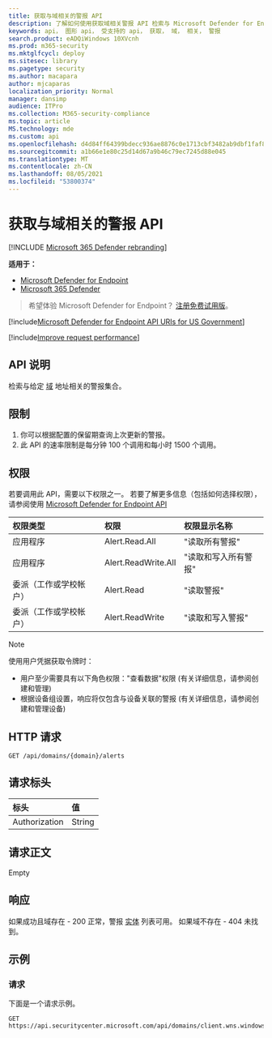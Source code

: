 ```yaml
---
title: 获取与域相关的警报 API
description: 了解如何使用获取域相关警报 API 检索与 Microsoft Defender for Endpoint 中的给定域地址相关的警报。
keywords: api， 图形 api， 受支持的 api， 获取， 域， 相关， 警报
search.product: eADQiWindows 10XVcnh
ms.prod: m365-security
ms.mktglfcycl: deploy
ms.sitesec: library
ms.pagetype: security
ms.author: macapara
author: mjcaparas
localization_priority: Normal
manager: dansimp
audience: ITPro
ms.collection: M365-security-compliance
ms.topic: article
MS.technology: mde
ms.custom: api
ms.openlocfilehash: d4d84ff64399bdecc936ae8876c0e1713cbf3482ab9dbf1faf848b736bfa6a09
ms.sourcegitcommit: a1b66e1e80c25d14d67a9b46c79ec7245d88e045
ms.translationtype: MT
ms.contentlocale: zh-CN
ms.lasthandoff: 08/05/2021
ms.locfileid: "53800374"
---
```

# <a name="get-domain-related-alerts-api"></a>获取与域相关的警报 API

[!INCLUDE [Microsoft 365 Defender rebranding](../../includes/microsoft-defender.md)]

**适用于：**
- [Microsoft Defender for Endpoint](https://go.microsoft.com/fwlink/p/?linkid=2154037)
- [Microsoft 365 Defender](https://go.microsoft.com/fwlink/?linkid=2118804)

> 希望体验 Microsoft Defender for Endpoint？ [注册免费试用版](https://signup.microsoft.com/create-account/signup?products=7f379fee-c4f9-4278-b0a1-e4c8c2fcdf7e&ru=https://aka.ms/MDEp2OpenTrial?ocid=docs-wdatp-exposedapis-abovefoldlink)。

[!include[Microsoft Defender for Endpoint API URIs for US Government](../../includes/microsoft-defender-api-usgov.md)]

[!include[Improve request performance](../../includes/improve-request-performance.md)]


## <a name="api-description"></a>API 说明
检索与给定 [域](alerts.md) 地址相关的警报集合。


## <a name="limitations"></a>限制
1. 你可以根据配置的保留期查询上次更新的警报。
2. 此 API 的速率限制是每分钟 100 个调用和每小时 1500 个调用。


## <a name="permissions"></a>权限

若要调用此 API，需要以下权限之一。 若要了解更多信息（包括如何选择权限），请参阅使用 [Microsoft Defender for Endpoint API](apis-intro.md)

权限类型 |   权限  |   权限显示名称
:---|:---|:---
应用程序 |   Alert.Read.All |    "读取所有警报"
应用程序 |   Alert.ReadWrite.All |   "读取和写入所有警报"
委派（工作或学校帐户） | Alert.Read | "读取警报"
委派（工作或学校帐户） | Alert.ReadWrite | "读取和写入警报"

> [!NOTE]
> 使用用户凭据获取令牌时：
>
> - 用户至少需要具有以下角色权限："查看数据"权限 (有关详细信息，请参阅创建和管理) [](user-roles.md)
>- 根据设备组设置，响应将仅包含与设备关联的警报 (有关详细信息，请参阅创建和管理设备) [](machine-groups.md)

## <a name="http-request"></a>HTTP 请求
```http
GET /api/domains/{domain}/alerts
```

## <a name="request-headers"></a>请求标头

| 标头        | 值  |
|:--------------|:-------|
| Authorization | String |

## <a name="request-body"></a>请求正文

Empty

## <a name="response"></a>响应

如果成功且域存在 - 200 正常，警报 [实体](alerts.md) 列表可用。 如果域不存在 - 404 未找到。

## <a name="example"></a>示例

### <a name="request"></a>请求

下面是一个请求示例。

```http
GET https://api.securitycenter.microsoft.com/api/domains/client.wns.windows.com/alerts
```
